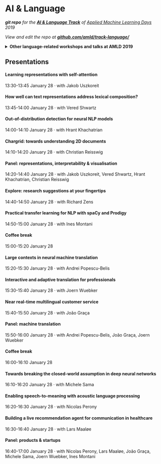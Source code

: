 # AI & Language

***git repo** for the **[AI & Language Track](https://www.appliedmldays.org/tracks/8)** of [Applied Machine Learning Days](https://www.appliedmldays.org/) 2019*

*View and edit the repo at [**github.com/amld/track-language/**](https://github.com/amld/track-language/)*

<details><summary><strong>Other language-related workshops and talks at AMLD 2019</strong></summary>

There are other interesting workshops and talks on machine learning applied to natural language.

#### [Document Digitization Challenge](https://www.appliedmldays.org/workshops/document-digitization-challenge)
Full-day: 09:00-16:30 January 26

#### [Applied Language Technologies](https://www.appliedmldays.org/workshops/applied-language-technologies)
Half-day: 13:30-16:30 January 26

#### [Machine Learning for fake news detection: theory and practice](https://www.appliedmldays.org/workshops/machine-learning-for-fake-news-detection-theory-and-practice)
09:00-16:30 January 27

#### [Multilingual word alignment](https://www.appliedmldays.org/workshops/advances-in-ml-theory-meets-practice)
15:50-16:30 January 27 · with Armand Joulin, Research scientist, Facebook Artificial Intelligence Research

#### [Building an on-device voice assistant with Snips](https://www.appliedmldays.org/workshops/building-an-on-device-voice-assistant-with-snips)
Half-day: 13:30-16:30 January 27

#### [Reinforcement Learning - Natural language Processing - Sentiment analysis - NLTK](https://www.appliedmldays.org/workshops/machine-learning-in-finance)
14:30 - 16:00 January 27

#### AI & Language
13:30-17:00 January 28

#### [A Pragmatic View on Language Technologies]
13:30-13:40 January 28 · with Kornelia Papp

#### [What Do You Think? - Language Models for Snippet Extraction from News Article Comments](https://www.appliedmldays.org/tracks/10)
16:00-16:10 January 28 · with Tim Nonner

#### [The Future of Digital Assistants - Hype vs. Reality](https://www.appliedmldays.org/workshops/waitalk-event-the-future-of-digital-assistants-hype-vs-reality)
17:00-20:00 January 28 

#### [Natural Language Processing in Finance](https://www.appliedmldays.org/tracks/4)
09:10-09:45 January 29 · with Armando Gonzalez

#### [Health Search and Machine-Learned Epidemiology](https://www.appliedmldays.org/tracks/5)
09:25-09:45 January 29 · with Evgeniy Gabrilovich

#### [Let them speak: machine learning boosts language rehabilitation training after stroke](https://www.appliedmldays.org/tracks/5)
11:12-11:34 January 29 · with Michael Tangermann, David Hübner

#### [What's My Disease? Natural Language Processing and Deep Learning for Medical Diagnosis Prediction](https://www.appliedmldays.org/tracks/5)
11:58-12:20 January 29 · with Tomas Dikk, Gabriel Krummenacher, Matthias Kämpf

</details>

## Presentations

#### Learning representations with self-attention

13:30-13:45 January 28 · with Jakob Uszkoreit

#### How well can text representations address lexical composition?

13:45-14:00 January 28 · with Vered Shwartz

#### Out-of-distribution detection for neural NLP models

14:00-14:10 January 28 · with Hrant Khachatrian

#### Chargrid: towards understanding 2D documents

14:10-14:20 January 28 · with Christian Reisswig

#### Panel: representations, interpretability & visualisation

14:20-14:40 January 28 · with Jakob Uszkoreit, Vered Shwartz, Hrant Khachatrian, Christian Reisswig

#### Explore: research suggestions at your fingertips

14:40-14:50 January 28 · with Richard Zens

#### Practical transfer learning for NLP with spaCy and Prodigy

14:50-15:00 January 28 · with Ines Montani

#### Coffee break

15:00-15:20 January 28

#### Large contexts in neural machine translation

15:20-15:30 January 28 · with Andrei Popescu-Belis

#### Interactive and adaptive translation for professionals

15:30-15:40 January 28 · with Joern Wuebker

#### Near real-time multilingual customer service

15:40-15:50 January 28 · with João Graça

#### Panel: machine translation

15:50-16:00 January 28 · with Andrei Popescu-Belis, João Graça, Joern Wuebker

#### Coffee break

16:00-16:10 January 28

#### Towards breaking the closed-world assumption in deep neural networks

16:10-16:20 January 28 · with Michele Sama

#### Enabling speech-to-meaning with acoustic language processing

16:20-16:30 January 28 · with Nicolas Perony

#### Building a live recommendation agent for communication in healthcare

16:30-16:40 January 28 · with Lars Maaløe

#### Panel: products & startups

16:40-17:00 January 28 · with Nicolas Perony, Lars Maaløe, João Graça, Michele Sama, Joern Wuebker, Ines Montani

